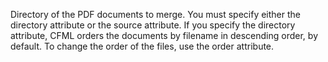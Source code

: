 Directory of the PDF documents to merge. You must specify either the directory attribute or the source attribute. If you specify the directory attribute, CFML orders the documents by filename in descending order, by default. To change the order of the files, use the order attribute.